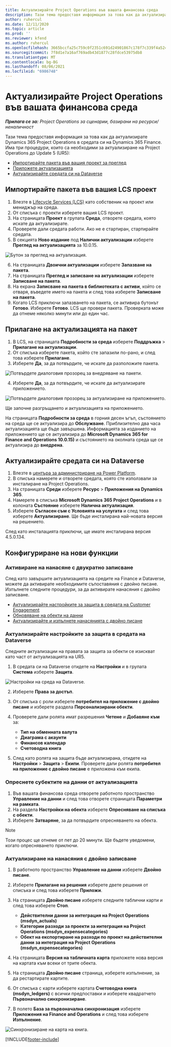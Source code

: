 ```yaml
---
title: Актуализирайте Project Operations във вашата финансова среда
description: Тази тема предоставя информация за това как да актуализирате Project Operations в средата си на Dynamics 365 Finance.
author: ruhercul
ms.date: 12/11/2020
ms.topic: article
ms.prod: ''
ms.reviewer: kfend
ms.author: ruhercul
ms.openlocfilehash: 3665bccfa25c759c0f2351c691d24901867c178f7c339f4a524856842666aec5
ms.sourcegitcommit: 7f8d1e7a16af769adb43d1877c28fdce53975db8
ms.translationtype: MT
ms.contentlocale: bg-BG
ms.lasthandoff: 08/06/2021
ms.locfileid: "6986748"
---
```

# <a name="update-project-operations-in-your-finance-environment"></a>Актуализирайте Project Operations във вашата финансова среда

_**Прилага се за:** Project Operations за сценарии, базирани на ресурси/неналичност_


Тази тема предоставя информация за това как да актуализирате Dynamics 365 Project Operations в средата си на Dynamics 365 Finance. Има три процедури, които са необходими за актуализиране на Project Operations до Update 5 (UR5):

- [Импортирайте пакета във вашия проект за преглед](#import)
- [Приложете актуализацията](#apply)
- [Актуализирайте средата си на Dataverse](#update)

## <a name="import-the-package-into-your-lcs-project"></a><a name="import"></a>Импортирайте пакета във вашия LCS проект

1. Влезте в [Lifecycle Services (LCS)](https://lcs.dynamics.com/) като собственик на проект или мениджър на среда.
2. От списъка с проекти изберете вашия LCS проект.
3. На страницата **Проект** в групата **Среда**, отворете средата, която искате да актуализирате.
4. Проверете дали средата работи. Ако не е стартиран, стартирайте средата.
5. В секцията **Ново издание** под **Налични актуализации** изберете **Преглед на актуализацията** за 10.0.15.

![Бутон за преглед на актуализация.](media/view-update.png)

6. На страницата **Двоични актуализации** изберете **Запазване на пакета**.
7. На страницата **Преглед и записване на актуализации** изберете **Записване на пакета**.
8. На екрана **Записване на пакета в библиотеката с активи**, който се отваря, въведете името на пакета и след това изберете **Записване на пакета**.
9. Когато LCS приключи запазването на пакета, се активира бутонът **Готово**. Изберете **Готово**. LCS ще провери пакета. Проверката може да отнеме няколко минути или до един час.


## <a name="apply-the-package-update"></a><a name="apply"></a>Прилагане на актуализацията на пакет

1. В LCS, на страницата **Подробности за среда** изберете **Поддръжка** > **Прилагане на актуализации**.
2. От списъка изберете пакета, който сте запазили по-рано, и след това изберете **Прилагане**.
3. Изберете **Да**, за да потвърдите, че искате да разположите пакета.

![Потвърдете диалоговия прозорец за внедряване на пакети.](media/confirm-package-deployment.png)

4. Изберете **Да**, за да потвърдите, че искате да актуализирате приложението.

![Потвърдете диалоговия прозорец за актуализиране на приложението.](media/confirm-application-update.png)

Ще започне разгръщането и актуализацията на приложението. 

На страницата **Подробности за среда** в горния десен ъгъл, състоянието на среда ще се актуализира до **Обслужване**. Приблизително два часа актуализацията ще бъде завършена. Информацията за изданието на приложението ще се актуализира до **Microsoft Dynamics 365 for Finance and Operations 10.0.15)** и състоянието на околната среда ще се актуализира до **внедрена**.


## <a name="update-your-dataverse-environment"></a><a name="update"></a>Актуализирайте средата си на Dataverse

1. Влезте в [центъра за администриране на Power Platform](https://admin.powerplatform.com/).
2. В списъка намерете и отворете средата, която сте използвали за инсталиране на Project Operations.
3. На страницата **Среди** изберете **Ресурс** > **Приложения на Dynamics 365**.
4. Намерете в списъка **Microsoft Dynamics 365 Project Operations** и в колоната **Състояние** изберете **Налична актуализация**.
5. Изберете **Съгласен съм с Условията на услугата** и след това изберете **Актуализиране**. Ще бъде инсталирана най-новата версия на решението.

След като инсталацията приключи, ще имате инсталирана версия 4.5.0.134.

## <a name="configure-new-features"></a>Конфигуриране на нови функции

### <a name="enable-dual-write-mapping"></a>Активиране на нанасяне с двукратно записване

След като завършите актуализацията на средите на Finance и Dataverse, можете да активирате необходимите съпоставяния с двойно писане. Изпълнете следните процедури, за да активирате нанасяния с двойно записване.

- [Актуализирайте настройките за защита в средата на Customer Engagement](#security)
- [Обновяване на обекти на данни](#refresh)
- [Актуализирайте и изпълнете нанасянията с двойно писане](#run)

### <a name="update-security-settings-on-the-dataverse-environment"></a><a name="security"></a>Актуализирайте настройките за защита в средата на Dataverse

Следните актуализации на правата за защита за обекти се изискват като част от актуализацията на UR5.

1. В средата си на Dataverse отидете на **Настройки** и в групата **Система** изберете **Защита**.

![Настройки на среда на Dataverse.](media/Picture21.png)

2. Изберете **Права за достъп**.
3. От списъка с роли изберете **потребител на приложение с двойно писане** и изберете раздела **Персонализирани обекти**. 
4. Проверете дали ролята имат разрешения **Четене** и **Добавяне към** за:

      - **Тип на обменната валута**
      - **Диаграма с акаунти** 
      - **Финансов календар** 
      - **Счетоводна книга**

5. След като ролята на защита бъде актуализирана, отидете на **Настройки** > **Защита** > **Екипи**. Проверете дали ролята **потребител на приложение с двойно писане** е приложена към екипа. 

### <a name="refresh-data-entities-from-the-update"></a><a name="refresh"></a>Опреснете субектите на данни от актуализацията

1. Във вашата финансова среда отворете работното пространство **Управление на данни** и след това отворете страницата **Параметри на рамката**.
2. На раздела **Настройки на обекта** изберете **Опресняване на списъка с обекти**.
3. Изберете **Затваряне**, за да потвърдите опресняването на обекта.

 > [!NOTE]
 > Този процес ще отнеме от пет до 20 минути. Ще бъдете уведомени, когато опресняването приключи.

### <a name="update-dual-write-mappings"></a><a name="run"></a>Актуализиране на нанасяния с двойно записване

1. В работното пространство **Управление на данни** изберете **Двойно писане**.
2. Изберете **Прилагане на решения** изберете двете решения от списъка и след това изберете **Приложи**.
3. На страницата **Двойно писане** изберете следните таблични карти и след това изберете **Стоп**.

    - **Действителни данни за интеграция на Project Operations (msdyn_actuals)**
    - **Категории разходи за проекти за интеграция на Project Operations (msdyn_expensecategories)**
    - **Обект на експортиране на разходи по проект на действителни данни за интеграция на Project Operations (msdyn_expensecategories)**

4. На страницата **Версия на табличната карта** приложете нова версия на картата към всеки от трите обекта.
5. На страницата **Двойно писане** страница, изберете изпълнение, за да рестартирате картите.
6. От списъка с карти изберете картата **Счетоводна книга (msdyn_ledgers)** с всички предпоставки и изберете квадратчето **Първоначално синхронизиране**. 
7. В полето **База за първоначална синхронизация** изберете **Приложения на Finance and Operations** и след това изберете **Изпълнение**.
 
 ![Синхронизиране на карта на книга.](media/DW6.png)
 


[!INCLUDE[footer-include](../includes/footer-banner.md)]